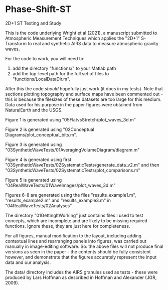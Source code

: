 # Phase-Shift-ST
2D+1 ST Testing and Study

This is the code underlying Wright et al (2021), a manuscript submitted to Atmospheric Measurement Techniques which applies the "2D+1" S-Transform to real and synthetic AIRS data to measure atmospheric gravity waves.


For the code to work, you will need to:
1. add the directory "functions/" to your Matlab path
2. add the top-level path for the full set of files to "functions/LocalDataDir.m". 

After this the code *should* hopefully just work (it does in my tests). Note that sections plotting topography and surface maps have been commented
out - this is because the filesizes of these datasets are too large for this medium. Data used for his purpose in the paper figures were obtained
from NaturalEarth and the USGS.


Figure 1 is generated using "05FlatvsStretch/plot_waves_3d.m"

Figure 2 is generated using "02Conceptual Diagrams/plot_conceptual_bits.m". 

Figure 3 is generated using "03SyntheticWaveTests/01AveragingVolumeDiagram/diagram.m"

Figure 4 is generated using first "03SyntheticWaveTests/02SystematicTests/generate_data_v2.m" and then "03SyntheticWaveTests/02SystematicTests/plot_comparisons.m"

Figure 5 is generated using "04RealWaveTests/01WaveImages/plot_waves_3d.m"

Figures 6-8 are generated using the files "results_example1.m", "results_example2.m" and "results_example3.m" in "04RealWaveTests/02Analyses"


The directory "01GettingItWorking" just contains files I used to test concepts, which are incomplete and are likely to be missing required functions. 
Ignore these, they are just here for completeness.


For all figures, manual modification to the layout, including adding contextual lines and rearranging panels into figures, was carried out 
manually in image-editing software. So: the above files will not produce final versions as seen in the paper - the contents should be fully 
consistent however, and demonstrate that the figures accurately represent the input data and our analysis.


The data/ directory includes the AIRS granules used as tests - these were produced by Lars Hoffman as described in Hoffman and Alexander (JGR, 2009).
 
